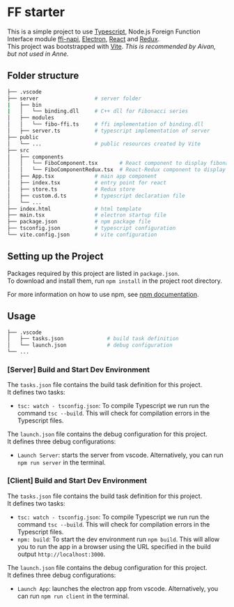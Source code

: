 # FF starter

This is a simple project to use [Typescript](https://www.typescriptlang.org/docs/), Node.js Foreign Function Interface module [ffi-napi](https://github.com/node-ffi/node-ffi), [Electron](https://www.electronjs.org/docs/latest/), [React](https://react.dev/learn) and [Redux](https://redux.js.org/introduction/getting-started).  
This project was bootstrapped with [Vite](https://vitejs.dev/guide/). _This is recommended by Aivan, but not used in Anne._

## Folder structure

``` bash
├── .vscode
├── server                  # server folder
|   ├── bin
|   │   └── binding.dll     # C++ dll for Fibonacci series
│   ├── modules
│   │   └── fibo-ffi.ts     # ffi implementation of binding.dll
│   ├── server.ts           # typescript implementation of server
├── public
│   └── ...                 # public resources created by Vite
├── src
│   ├── components
│   │   └── FiboComponent.tsx       # React component to display fibonacci series
│   │   └── FiboComponentRedux.tsx  # React-Redux component to display fibonacci series
│   ├── App.tsx             # main app component
│   ├── index.tsx           # entry point for react
│   ├── store.ts            # Redux store
│   ├── custom.d.ts         # typescript declaration file 
│   └── ...
├── index.html              # html template
├── main.tsx                # electron startup file
├── package.json            # npm package file
├── tsconfig.json           # typescript configuration
└── vite.config.json        # vite configuration
```

## Setting up the Project

Packages required by this project are listed in `package.json`.  
To download and install them, run `npm install` in the project root directory.

For more information on how to use npm, see [npm documentation](https://docs.npmjs.com/about-npm).

## Usage

``` bash
├── .vscode
│   ├── tasks.json              # build task definition
│   └── launch.json             # debug configuration
└── ...
```

### __[Server]__ Build and Start Dev Environment

The `tasks.json` file contains the build task definition for this project.  
It defines two tasks:

* `tsc: watch - tsconfig.json`: To compile Typescript we run run the command `tsc --build`. This will check for compilation errors in the Typescript files.

The `launch.json` file contains the debug configuration for this project.  
It defines three debug configurations:

* `Launch Server`: starts the server from vscode. Alternatively, you can run `npm run server` in the terminal.

### __[Client]__ Build and Start Dev Environment

The `tasks.json` file contains the build task definition for this project.  
It defines two tasks:

* `tsc: watch - tsconfig.json`: To compile Typescript we run run the command `tsc --build`. This will check for compilation errors in the Typescript files.
* `npm: build`: To start the dev environment run `npm build`. This will allow you to run the app in a browser using the URL specified in the build output `http://localhost:3000`.  

The `launch.json` file contains the debug configuration for this project.  
It defines three debug configurations:

* `Launch App`: launches the electron app from vscode. Alternatively, you can run `npm run client` in the terminal.
